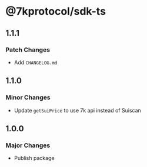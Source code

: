 # @7kprotocol/sdk-ts

## 1.1.1

### Patch Changes

- Add `CHANGELOG.md`

## 1.1.0

### Minor Changes

- Update `getSuiPrice` to use 7k api instead of Suiscan

## 1.0.0

### Major Changes

- Publish package
